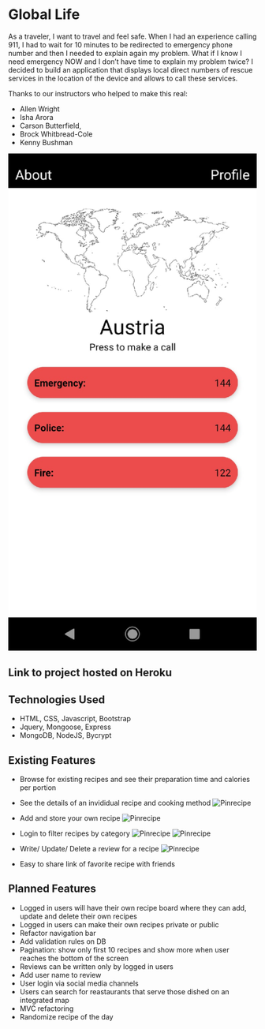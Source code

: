 
# Global Life

As a traveler, I want to travel and feel safe. When I had an experience calling 911, I had to wait for 10 minutes to be redirected to emergency phone number and then I needed to explain again my problem. What if I know I need emergency NOW and I don’t have time to explain my problem twice? I decided to build an application that displays local direct numbers of rescue services in the location of the device and allows to call these services.

Thanks to our instructors who helped to make this real:
 - Allen Wright
 - Isha Arora
 - Carson Butterfield,
 - Brock Whitbread-Cole   
 - Kenny Bushman

![GL](assets/main.jpg)


## Link to project hosted on Heroku

## Technologies Used
- HTML, CSS, Javascript, Bootstrap
- Jquery, Mongoose, Express
- MongoDB, NodeJS, Bycrypt

## Existing Features
- Browse for existing recipes and see their preparation time and calories per portion

- See the details of an invididual recipe and cooking method
![Pinrecipe](assets/show.png)


- Add and store your own recipe
![Pinrecipe](assets/add.png)

- Login to filter recipes by category
![Pinrecipe](assets/login.png)
![Pinrecipe](assets/authorized.png)

- Write/ Update/ Delete a review for a recipe
![Pinrecipe](assets/comment2.png)


- Easy to share link of favorite recipe with friends

## Planned Features
- Logged in users will have their own recipe board where they can add, update and delete their own recipes
- Logged in users can make their own recipes private or public
- Refactor navigation bar
- Add validation rules on DB
- Pagination: show only first 10 recipes and show more when user reaches the bottom of the screen
- Reviews can be written only by logged in users
- Add user name to review
- User login via social media channels
- Users can search for reastaurants that serve those dished on an integrated map
- MVC refactoring
- Randomize recipe of the day
